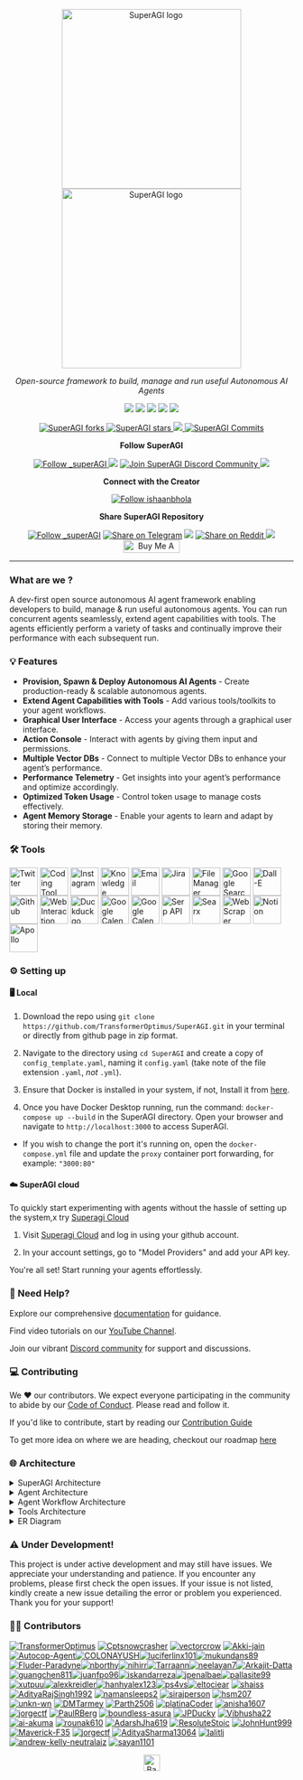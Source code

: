 <p align="center">
  <a href="https://superagi.com//#gh-light-mode-only">
    <img src="https://superagi.com/wp-content/uploads/2023/05/Logo-dark.svg" width="318px" alt="SuperAGI logo" />
  </a>
  <a href="https://superagi.com//#gh-dark-mode-only">
    <img src="https://superagi.com/wp-content/uploads/2023/05/Logo-light.svg" width="318px" alt="SuperAGI logo" />
  </a>

</p>

<p align="center"><i>Open-source framework to build, manage and run useful Autonomous AI Agents</i></p>
    

<p align="center">
<a href="https://superagi.com"> <img src="https://superagi.com/wp-content/uploads/2023/08/Website.svg"></a>
<a href="https://app.superagi.com"> <img src="https://superagi.com/wp-content/uploads/2023/07/Cloud.svg"></a>
<a href="https://marketplace.superagi.com/"> <img src="https://superagi.com/wp-content/uploads/2023/08/Marketplace.svg"></a>
<a href="https://superagi.com/docs/"> <img src="https://superagi.com/wp-content/uploads/2023/08/Docs.svg"></a>
<a href="https://documenter.getpostman.com/view/28438662/2s9Xy6rqP5"> <img src="https://superagi.com/wp-content/uploads/2023/08/APIs.svg"></a>
</p>

<p align="center">
<a href="https://github.com/TransformerOptimus/SuperAGI/fork" target="blank">
<img src="https://img.shields.io/github/forks/TransformerOptimus/SuperAGI?style=for-the-badge" alt="SuperAGI forks"/>
</a>

<a href="https://github.com/TransformerOptimus/SuperAGI/stargazers" target="blank">
<img src="https://img.shields.io/github/stars/TransformerOptimus/SuperAGI?style=for-the-badge" alt="SuperAGI stars"/>
</a>
<a href='https://github.com/TransformerOptimus/SuperAGI/releases'>
<img src='https://img.shields.io/github/release/TransformerOptimus/SuperAGI?&label=Latest&style=for-the-badge'>
</a>

<a href="https://github.com/TransformerOptimus/SuperAGI/commits" target="blank">
<img src="https://img.shields.io/github/commits-since/TransformerOptimus/SuperAGI/v0.0.11.svg?style=for-the-badge" alt="SuperAGI Commits"/>
</a>
</p>

<p align="center"><b>Follow SuperAGI </b></p>

<p align="center">
<a href="https://twitter.com/_superAGI" target="blank">
<img src="https://img.shields.io/twitter/follow/_superAGI?label=Follow: _superAGI&style=social" alt="Follow _superAGI"/>
</a>
<a href="https://www.reddit.com/r/Super_AGI" target="_blank"><img src="https://img.shields.io/twitter/url?label=/r/Super_AGI&logo=reddit&style=social&url=https://github.com/TransformerOptimus/SuperAGI"/></a>

<a href="https://discord.gg/dXbRe5BHJC" target="blank">
<img src="https://img.shields.io/discord/1107593006032355359?label=Join%20SuperAGI&logo=discord&style=social" alt="Join SuperAGI Discord Community"/>
</a>
<a href="https://www.youtube.com/@_superagi" target="_blank"><img src="https://img.shields.io/twitter/url?label=Youtube&logo=youtube&style=social&url=https://github.com/TransformerOptimus/SuperAGI"/></a>
</p>

<p align="center"><b>Connect with the Creator </b></p>

<p align="center">
<a href="https://twitter.com/ishaanbhola" target="blank">
<img src="https://img.shields.io/twitter/follow/ishaanbhola?label=Follow: ishaanbhola&style=social" alt="Follow ishaanbhola"/>
</a>
</p>

<p align="center"><b>Share SuperAGI Repository</b></p>

<p align="center">

<a href="https://twitter.com/intent/tweet?text=Check%20this%20GitHub%20repository%20out.%20SuperAGI%20-%20Let%27s%20you%20easily%20build,%20manage%20and%20run%20useful%20autonomous%20AI%20agents.&url=https://github.com/TransformerOptimus/SuperAGI&hashtags=SuperAGI,AGI,Autonomics,future" target="blank">
<img src="https://img.shields.io/twitter/follow/_superAGI?label=Share Repo on Twitter&style=social" alt="Follow _superAGI"/></a> 
<a href="https://t.me/share/url?text=Check%20this%20GitHub%20repository%20out.%20SuperAGI%20-%20Let%27s%20you%20easily%20build,%20manage%20and%20run%20useful%20autonomous%20AI%20agents.&url=https://github.com/TransformerOptimus/SuperAGI" target="_blank"><img src="https://img.shields.io/twitter/url?label=Telegram&logo=Telegram&style=social&url=https://github.com/TransformerOptimus/SuperAGI" alt="Share on Telegram"/></a>
<a href="https://api.whatsapp.com/send?text=Check%20this%20GitHub%20repository%20out.%20SuperAGI%20-%20Let's%20you%20easily%20build,%20manage%20and%20run%20useful%20autonomous%20AI%20agents.%20https://github.com/TransformerOptimus/SuperAGI"><img src="https://img.shields.io/twitter/url?label=whatsapp&logo=whatsapp&style=social&url=https://github.com/TransformerOptimus/SuperAGI" /></a> <a href="https://www.reddit.com/submit?url=https://github.com/TransformerOptimus/SuperAGI&title=Check%20this%20GitHub%20repository%20out.%20SuperAGI%20-%20Let's%20you%20easily%20build,%20manage%20and%20run%20useful%20autonomous%20AI%20agents.
" target="blank">
<img src="https://img.shields.io/twitter/url?label=Reddit&logo=Reddit&style=social&url=https://github.com/TransformerOptimus/SuperAGI" alt="Share on Reddit"/>
</a> <a href="mailto:?subject=Check%20this%20GitHub%20repository%20out.&body=SuperAGI%20-%20Let%27s%20you%20easily%20build,%20manage%20and%20run%20useful%20autonomous%20AI%20agents.%3A%0Ahttps://github.com/TransformerOptimus/SuperAGI" target="_blank"><img src="https://img.shields.io/twitter/url?label=Gmail&logo=Gmail&style=social&url=https://github.com/TransformerOptimus/SuperAGI"/></a> <a href="https://www.buymeacoffee.com/superagi" target="_blank"><img src="https://cdn.buymeacoffee.com/buttons/default-orange.png" alt="Buy Me A Coffee" height="23" width="100" style="border-radius:1px"></a>

</p>

<hr>

### What are we ?

A dev-first open source autonomous AI agent framework enabling developers to build, manage & run useful autonomous agents. You can run concurrent agents seamlessly, extend agent capabilities with tools. The agents efficiently perform a variety of tasks and continually improve their performance with each subsequent run.


### 💡 Features

- <b>Provision, Spawn & Deploy Autonomous AI Agents</b> - Create production-ready & scalable autonomous agents.
- <b>Extend Agent Capabilities with Tools</b> - Add various tools/toolkits to your agent workflows.
- <b>Graphical User Interface</b> - Access your agents through a graphical user interface.
- <b>Action Console</b> - Interact with agents by giving them input and permissions.
- <b>Multiple Vector DBs</b> - Connect to multiple Vector DBs to enhance your agent’s performance.
- <b>Performance Telemetry</b> - Get insights into your agent’s performance and optimize accordingly.
- <b>Optimized Token Usage</b> - Control token usage to manage costs effectively.
- <b>Agent Memory Storage</b> - Enable your agents to learn and adapt by storing their memory.

### 🛠 Tools
<a href="#"><img src=https://superagi.com/wp-content/uploads/2023/08/Twitter.png height=50px width=50px alt="Twitter" valign="middle" title="Twitter"></a> <a href="#"><img src=https://superagi.com/wp-content/uploads/2023/08/Coding.png height=50px width=50px alt="Coding Tool" valign="middle" title="Coding Tool"></a> <a href="#"><img src=https://superagi.com/wp-content/uploads/2023/08/Insta.png height=50px width=50px alt="Instagram" valign="middle" title="Instagram"></a> <a href="#"><img src=https://superagi.com/wp-content/uploads/2023/08/Knowledge_tool.png height=50px width=50px alt="Knowledge Search" valign="middle" title="Knowledge Search"></a> <a href="#"><img src=https://superagi.com/wp-content/uploads/2023/05/Group-113612.png height=50px width=50px alt="Email"  valign="middle" title="Email"></a> <a href="#"><img src=https://superagi.com/wp-content/uploads/2023/05/Group-113610.png height=50px width=50px alt="Jira" valign="middle" title="Jira"></a> <a href="#"><img src=https://superagi.com/wp-content/uploads/2023/05/Group-113611.png height=50px width=50px alt="File Manager" valign="middle" title="File Manager"></a> <a href="#"><img src=https://superagi.com/wp-content/uploads/2023/05/Group-113613.png height=50px width=50px alt="Google Search" valign="middle" title="Google Search"></a> <a href="#"><img src=https://superagi.com/wp-content/uploads/2023/05/Group-113615.png height=50px width=50px alt="Dall-E" valign="middle" title="Dall-E"></a> <a href="#"><img src=https://superagi.com/wp-content/uploads/2023/05/Group-113614.png height=50px width=50px alt="Github" valign="middle" title="Github"></a> <a href="#"><img src=https://superagi.com/wp-content/uploads/2023/05/Group-113616.png height=50px width=50px alt="Web Interaction" valign="middle" title="Web Interaction"></a> <a href="#"><img src=https://superagi.com/wp-content/uploads/2023/05/Group-113622.png height=50px width=50px alt="Duckduckgo" valign="middle" title="Duckduckgo"></a> <a href="#"><img src=https://superagi.com/wp-content/uploads/2023/08/Calendar_tool.png height=50px width=50px alt="Google Calendar" valign="middle" title="Google Calendar"></a> <a href="#"><img src=https://superagi.com/wp-content/uploads/2023/08/Search_tool.png height=50px width=50px alt="Google Calendar" valign="middle" title="Google Search"></a> <a href="#"><img src=https://superagi.com/wp-content/uploads/2023/08/Serp.png height=50px width=50px alt="Serp API" valign="middle" title="Serp API"></a> <a href="#"><img src=https://superagi.com/wp-content/uploads/2023/08/Searx.png height=50px width=50px alt="Searx" valign="middle" title="Searx "></a> <a href="#"><img src=https://superagi.com/wp-content/uploads/2023/08/Web_scraper_logo.png height=50px width=50px alt="Web Scraper" valign="middle" title="Web Scraper"></a> <a href="#"><img src=https://superagi.com/wp-content/uploads/2023/08/Notion_logo.png height=50px width=50px alt="Notion" valign="middle" title="Notion"></a> <a href="#"><img src=https://superagi.com/wp-content/uploads/2023/08/Apollo_logo.png height=50px width=50px alt="Apollo" valign="middle" title="Apollo"></a>

### ⚙️ Setting up 

#### 🖥️ Local

1. Download the repo using `git clone https://github.com/TransformerOptimus/SuperAGI.git` in your terminal or directly from github page in zip format.

2. Navigate to the directory using `cd SuperAGI` and create a copy of `config_template.yaml`, naming it `config.yaml` (take note of the file extension `.yaml`, *not* `.yml`).
3. Ensure that Docker is installed in your system, if not, Install it from [here](https://docs.docker.com/get-docker/). 
4. Once you have Docker Desktop running, run the command: `docker-compose up --build` in the SuperAGI directory. Open your browser and navigate to `http://localhost:3000` to access SuperAGI.

- If you wish to change the port it's running on, open the `docker-compose.yml` file and update the `proxy` container port forwarding, for example: `"3000:80"`

#### ☁️ SuperAGI cloud
To quickly start experimenting with agents without the hassle of setting up the system,x try [Superagi Cloud](https://app.superagi.com/)
1. Visit [Superagi Cloud](https://app.superagi.com/) and log in using your github account.

2. In your account settings, go to "Model Providers" and add your API key.

You're all set! Start running your agents effortlessly.

### 📖 Need Help?

Explore our comprehensive [documentation](https://superagi.com/docs/) for guidance.

Find video tutorials on our [YouTube Channel](https://www.youtube.com/@_SuperAGI/videos).

Join our vibrant [Discord community](https://discord.gg/YRUmuRMd) for support and discussions.

### 💻 Contributing
We ❤️ our contributors. 
We expect everyone participating in the community to abide by our [Code of Conduct](https://github.com/TransformerOptimus/SuperAGI/blob/main/CODE_OF_CONDUCT.md). Please read and follow it.

If you'd like to contribute, start by reading our [Contribution Guide](https://github.com/TransformerOptimus/SuperAGI/blob/main/CONTRIBUTING.md)

To get more idea on where we are heading, checkout our roadmap [here](https://github.com/users/TransformerOptimus/projects/5/views/1)

<a id="architecture">

### 🌐 Architecture
</a>
<details>
<summary>SuperAGI Architecture</summary>

![SuperAGI Architecture](https://superagi.com/wp-content/uploads/2023/09/SuperAGI-Architecture.png)
</details>

<details>
<summary>Agent Architecture</summary>

![Agent Architecture](https://superagi.com/wp-content/uploads/2023/06/Agent-Architecture.png)
</details>

<details>
<summary>Agent Workflow Architecture</summary>

![Agent Workflow Architecture](https://superagi.com/wp-content/uploads/2023/09/Workflow-Architecture.png)
</details>

<details>
<summary>Tools Architecture</summary>

![Tools Architecture](https://superagi.com/wp-content/uploads/2023/09/Tools-Architecture.png)
</details>

<details>
<summary>ER Diagram</summary>

![ER Diagram](https://superagi.com/wp-content/uploads/2023/09/ER-Diagram.png)
</details>


### ⚠️ Under Development!
This project is under active development and may still have issues. We appreciate your understanding and patience. If you encounter any problems, please first check the open issues. If your issue is not listed, kindly create a new issue detailing the error or problem you experienced. Thank you for your support!


### 👩‍💻 Contributors
[![TransformerOptimus](https://images.weserv.nl/?url=https://avatars.githubusercontent.com/u/133493246?v=4&w=50&h=50&mask=circle)](https://github.com/TransformerOptimus) [![Cptsnowcrasher](https://images.weserv.nl/?url=https://avatars.githubusercontent.com/u/133322218?v=4&w=50&h=50&mask=circle)](https://github.com/Cptsnowcrasher) [![vectorcrow](https://images.weserv.nl/?url=https://avatars.githubusercontent.com/u/133646556?v=4&w=50&h=50&mask=circle)](https://github.com/vectorcrow) [![Akki-jain](https://images.weserv.nl/?url=https://avatars.githubusercontent.com/u/92881074?v=4&w=50&h=50&mask=circle)](https://github.com/Akki-jain) [![Autocop-Agent](https://images.weserv.nl/?url=https://avatars.githubusercontent.com/u/129729746?v=4&w=50&h=50&mask=circle)](https://github.com/Autocop-Agent)[![COLONAYUSH](https://images.weserv.nl/?url=https://avatars.githubusercontent.com/u/60507126?v=4&w=50&h=50&mask=circle)](https://github.com/COLONAYUSH)[![luciferlinx101](https://images.weserv.nl/?url=https://avatars.githubusercontent.com/u/129729795?v=4&w=50&h=50&mask=circle)](https://github.com/luciferlinx101)[![mukundans89](https://images.weserv.nl/?url=https://avatars.githubusercontent.com/u/101278493?v=4&w=50&h=50&mask=circle)](https://github.com/mukundans89)[![Fluder-Paradyne](https://images.weserv.nl/?url=https://avatars.githubusercontent.com/u/121793617?v=4&w=50&h=50&mask=circle)](https://github.com/Fluder-Paradyne)[![nborthy](https://images.weserv.nl/?url=https://avatars.githubusercontent.com/u/101320057?v=4&w=50&h=50&mask=circle)](https://github.com/nborthy)[![nihirr](https://images.weserv.nl/?url=https://avatars.githubusercontent.com/u/122777244?v=4&w=50&h=50&mask=circle)](https://github.com/nihirr)[![Tarraann](https://images.weserv.nl/?url=https://avatars.githubusercontent.com/u/97586318?v=4&w=50&h=50&mask=circle)](https://github.com/Tarraann)[![neelayan7](https://images.weserv.nl/?url=https://avatars.githubusercontent.com/u/43145646?v=4&w=50&h=50&mask=circle)](https://github.com/neelayan7)[![Arkajit-Datta](https://images.weserv.nl/?url=https://avatars.githubusercontent.com/u/61142632?v=4&w=50&h=50&mask=circle)](https://github.com/Arkajit-Datta)[![guangchen811](https://images.weserv.nl/?url=https://avatars.githubusercontent.com/u/103159823?v=4&w=50&h=50&mask=circle)](https://github.com/guangchen811)[![juanfpo96](https://images.weserv.nl/?url=https://avatars.githubusercontent.com/u/14787156?v=4&w=50&h=50&mask=circle)](https://github.com/juanfpo96)[![iskandarreza](https://images.weserv.nl/?url=https://avatars.githubusercontent.com/u/32027019?v=4&w=50&h=50&mask=circle)](https://github.com/iskandarreza)[![jpenalbae](https://images.weserv.nl/?url=https://avatars.githubusercontent.com/u/8380459?v=4&w=50&h=50&mask=circle)](https://github.com/jpenalbae)[![pallasite99](https://images.weserv.nl/?url=https://avatars.githubusercontent.com/u/26508636?v=4&w=50&h=50&mask=circle)](https://github.com/pallasite99)[![xutpuu](https://images.weserv.nl/?url=https://avatars.githubusercontent.com/u/11964505?v=4&w=50&h=50&mask=circle)](https://github.com/xutpuu)[![alexkreidler](https://images.weserv.nl/?url=https://avatars.githubusercontent.com/u/11166947?v=4&w=50&h=50&mask=circle)](https://github.com/alexkreidler)[![hanhyalex123](https://images.weserv.nl/?url=https://avatars.githubusercontent.com/u/100895608?v=4&w=50&h=50&mask=circle)](https://github.com/hanhyalex123)[![ps4vs](https://images.weserv.nl/?url=https://avatars.githubusercontent.com/u/91535358?v=4&w=50&h=50&mask=circle)](https://github.com/ps4vs)[![eltociear](https://images.weserv.nl/?url=https://avatars.githubusercontent.com/u/22633385?v=4&w=50&h=50&mask=circle)](https://github.com/eltociear)
[![shaiss](https://images.weserv.nl/?url=https://avatars.githubusercontent.com/u/113060?v=4&w=50&h=50&mask=circle)](https://github.com/shaiss)
[![AdityaRajSingh1992](https://images.weserv.nl/?url=https://avatars.githubusercontent.com/u/105219157?v=4&w=50&h=50&mask=circle)](https://github.com/AdityaRajSingh1992)
[![namansleeps2](https://images.weserv.nl/?url=https://avatars.githubusercontent.com/u/134390870?v=4&w=50&h=50&mask=circle)](https://github.com/namansleeps22)
[![sirajperson](https://images.weserv.nl/?url=https://avatars.githubusercontent.com/u/396941?v=4&w=50&h=50&mask=circle)](https://github.com/sirajperson)
[![hsm207](https://images.weserv.nl/?url=https://avatars.githubusercontent.com/u/2398765?v=4&w=50&h=50&mask=circle)](https://github.com/hsm207)
[![unkn-wn](https://images.weserv.nl/?url=https://avatars.githubusercontent.com/u/43097991?v=4&w=50&h=50&mask=circle)](https://github.com/unkn-wn)
[![DMTarmey](https://images.weserv.nl/?url=https://avatars.githubusercontent.com/u/590474?v=4&w=50&h=50&mask=circle)](https://github.com/DMTarmey)
[![Parth2506](https://images.weserv.nl/?url=https://avatars.githubusercontent.com/u/122429822?v=4&w=50&h=50&mask=circle)](https://github.com/Parth2506)
[![platinaCoder](https://images.weserv.nl/?url=https://avatars.githubusercontent.com/u/47349795?v=4&w=50&h=50&mask=circle)](https://github.com/platinaCoder)
[![anisha1607](https://images.weserv.nl/?url=https://avatars.githubusercontent.com/u/60440541?v=4&w=50&h=50&mask=circle)](https://github.com/anisha1607)
[![jorgectf](https://images.weserv.nl/?url=https://avatars.githubusercontent.com/u/46056498?v=4&w=50&h=50&mask=circle)](https://github.com/jorgectf)
[![PaulRBerg](https://images.weserv.nl/?url=https://avatars.githubusercontent.com/u/8782666?v=4&w=50&h=50&mask=circle)](https://github.com/PaulRBerg)
[![boundless-asura](https://images.weserv.nl/?url=https://avatars.githubusercontent.com/u/122777244?v=4&w=50&h=50&mask=circle)](https://github.com/boundless-asura)
[![JPDucky](https://images.weserv.nl/?url=https://avatars.githubusercontent.com/u/34105363?v=4&w=50&h=50&mask=circle)](https://github.com/JPDucky)
[![Vibhusha22](https://images.weserv.nl/?url=https://avatars.githubusercontent.com/u/128478691?v=4&w=50&h=50&mask=circle)](https://github.com/Vibhusha22)
[![ai-akuma](https://images.weserv.nl/?url=https://avatars.githubusercontent.com/u/7444521?v=4&w=50&h=50&mask=circle)](https://github.com/ai-akuma)
[![rounak610](https://images.weserv.nl/?url=https://avatars.githubusercontent.com/u/81288115?v=4&w=50&h=50&mask=circle)](https://github.com/rounak610)
[![AdarshJha619](https://images.weserv.nl/?url=https://avatars.githubusercontent.com/u/53672264?v=4&w=50&h=50&mask=circle)](https://github.com/AdarshJha619)
[![ResoluteStoic](https://images.weserv.nl/?url=https://avatars.githubusercontent.com/u/105219157?v=4&w=50&h=50&mask=circle)](https://github.com/ResoluteStoic)
[![JohnHunt999](https://images.weserv.nl/?url=https://avatars.githubusercontent.com/u/137149331?v=4&w=50&h=50&mask=circle)](https://github.com/JohnHunt999)
[![Maverick-F35](https://images.weserv.nl/?url=https://avatars.githubusercontent.com/u/138012351?v=4&w=50&h=50&mask=circle)](https://github.com/Maverick-F359)
[![jorgectf](https://images.weserv.nl/?url=https://avatars.githubusercontent.com/u/46056498?v=4&w=50&h=50&mask=circle)](https://github.com/jorgectf)
[![AdityaSharma13064](https://images.weserv.nl/?url=https://avatars.githubusercontent.com/u/138581531?v=4&w=50&h=50&mask=circle)](https://github.com/AdityaSharma13064)
[![lalitlj](https://images.weserv.nl/?url=https://avatars.githubusercontent.com/u/138583454?v=4&w=50&h=50&mask=circle)](https://github.com/lalitlj)
[![andrew-kelly-neutralaiz](https://images.weserv.nl/?url=https://avatars.githubusercontent.com/u/128111428?v=4&w=50&h=50&mask=circle)](https://github.com/andrew-kelly-neutralaiz)
[![sayan1101](https://images.weserv.nl/?url=https://avatars.githubusercontent.com/u/139119661?v=4&w=50&h=50&mask=circle)](https://github.com/sayan1101)


<p align="center"><a href="https://github.com/TransformerOptimus/SuperAGI#"><img src="https://superagi.com/wp-content/uploads/2023/05/backToTopButton.png" alt="Back to top" height="29"/></a></p>
